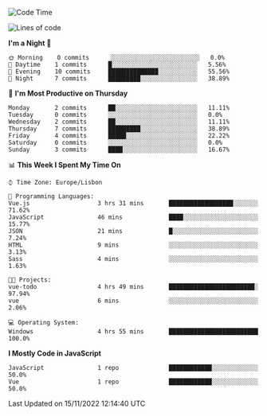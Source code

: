 <!--START_SECTION:waka-->
![Code Time](http://img.shields.io/badge/Code%20Time-26%20hrs%2048%20mins-blue)

![Lines of code](https://img.shields.io/badge/From%20Hello%20World%20I%27ve%20Written-63%20Thousand%20lines%20of%20code-blue)

**I'm a Night 🦉** 

```text
🌞 Morning    0 commits      ░░░░░░░░░░░░░░░░░░░░░░░░░   0.0% 
🌆 Daytime    1 commits      █░░░░░░░░░░░░░░░░░░░░░░░░   5.56% 
🌃 Evening    10 commits     ██████████████░░░░░░░░░░░   55.56% 
🌙 Night      7 commits      █████████░░░░░░░░░░░░░░░░   38.89%

```
📅 **I'm Most Productive on Thursday** 

```text
Monday       2 commits      ██░░░░░░░░░░░░░░░░░░░░░░░   11.11% 
Tuesday      0 commits      ░░░░░░░░░░░░░░░░░░░░░░░░░   0.0% 
Wednesday    2 commits      ██░░░░░░░░░░░░░░░░░░░░░░░   11.11% 
Thursday     7 commits      █████████░░░░░░░░░░░░░░░░   38.89% 
Friday       4 commits      █████░░░░░░░░░░░░░░░░░░░░   22.22% 
Saturday     0 commits      ░░░░░░░░░░░░░░░░░░░░░░░░░   0.0% 
Sunday       3 commits      ████░░░░░░░░░░░░░░░░░░░░░   16.67%

```


📊 **This Week I Spent My Time On** 

```text
⌚︎ Time Zone: Europe/Lisbon

💬 Programming Languages: 
Vue.js                   3 hrs 31 mins       ██████████████████░░░░░░░   71.62% 
JavaScript               46 mins             ████░░░░░░░░░░░░░░░░░░░░░   15.77% 
JSON                     21 mins             █░░░░░░░░░░░░░░░░░░░░░░░░   7.24% 
HTML                     9 mins              ░░░░░░░░░░░░░░░░░░░░░░░░░   3.13% 
Sass                     4 mins              ░░░░░░░░░░░░░░░░░░░░░░░░░   1.63%

🐱‍💻 Projects: 
vue-todo                 4 hrs 49 mins       ████████████████████████░   97.94% 
vue                      6 mins              ░░░░░░░░░░░░░░░░░░░░░░░░░   2.06%

💻 Operating System: 
Windows                  4 hrs 55 mins       █████████████████████████   100.0%

```

**I Mostly Code in JavaScript** 

```text
JavaScript               1 repo              ████████████░░░░░░░░░░░░░   50.0% 
Vue                      1 repo              ████████████░░░░░░░░░░░░░   50.0%

```



 Last Updated on 15/11/2022 12:14:40 UTC
<!--END_SECTION:waka-->
